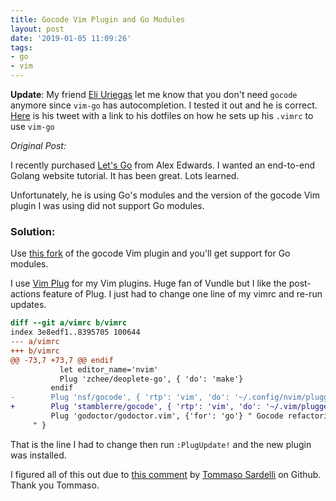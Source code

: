 ```yaml
---
title: Gocode Vim Plugin and Go Modules
layout: post
date: '2019-01-05 11:09:26'
tags:
- go
- vim
---
```


**Update**: My friend [Eli Uriegas](https://twitter.com/_seemethere) let me know that you don't need `gocode` anymore since `vim-go` has autocompletion.  I tested it out and he is correct. [Here](https://twitter.com/_seemethere/status/1081626050717728770) is his tweet with a link to his dotfiles on how he sets up his `.vimrc` to use `vim-go`

*Original Post:*

I recently purchased [Let's Go](https://lets-go.alexedwards.net/) from Alex Edwards.  I wanted an end-to-end Golang website tutorial.  It has been great.  Lots learned.

Unfortunately, he is using Go's modules and the version of the gocode Vim plugin I was using did not support Go modules.

### Solution:
Use [this fork](https://github.com/stamblerre/gocode) of the gocode Vim plugin and you'll get support for Go modules.

I use [Vim Plug](https://github.com/junegunn/vim-plug) for my Vim plugins.  Huge fan of Vundle but I like the post-actions feature of Plug.  I just had to change one line of my vimrc and re-run updates.

```diff
diff --git a/vimrc b/vimrc
index 3e8edf1..8395705 100644
--- a/vimrc
+++ b/vimrc
@@ -73,7 +73,7 @@ endif
           let editor_name='nvim'
           Plug 'zchee/deoplete-go', { 'do': 'make'}
         endif
-        Plug 'nsf/gocode', { 'rtp': 'vim', 'do': '~/.config/nvim/plugged/gocode/vim/symlink.sh' }
+        Plug 'stamblerre/gocode', { 'rtp': 'vim', 'do': '~/.vim/plugged/gocode/vim/symlink.sh' }
         Plug 'godoctor/godoctor.vim', {'for': 'go'} " Gocode refactoring tool
     " }
```

That is the line I had to change then run `:PlugUpdate!` and the new plugin was installed.

I figured all of this out due to [this comment](https://github.com/zchee/deoplete-go/issues/134#issuecomment-435436305) by [Tommaso Sardelli](https://github.com/cippaciong) on Github.  Thank you Tommaso.